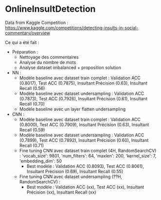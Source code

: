 # OnlineInsultDetection


Data from Kaggle Competition :
https://www.kaggle.com/competitions/detecting-insults-in-social-commentary/overview 

Ce qui a été fait :
* Préparation : 
    * Nettoyage des commentaires
    * Analyse du nombre de mots 
    * Analyse dataset imbalanced + proposition solution
* NN :
    * Modèle baseline avec dataset train complet : Validation ACC (0.8017), Test ACC (0.7875), Insultant Précision (0.63), Insultant Recall (0.56)
    * Modèle baseline avec dataset undersampling : Validation ACC (0.7873), Test ACC (0.7926), Insultant Précision (0.61), Insultant Recall (0.70)
    * Modèle baseline avec un layer flatten undersampling
* CNN :
    * Modèle baseline avec dataset train complet : Validation ACC (0.8000), Test ACC (0.7909), Insultant Précision (0.63), Insultant Recall (0.59)
    * Modèle baseline avec dataset undersampling : Validation ACC (0.7899), Test ACC (0.7892), Insultant Précision (0.60), Insultant Recall (0.71)
    * Fine tuning CNN avec dataset train complet (4H, RandomSearchCV) : 'vocab_size': 9801, 'num_filters': 64, 'maxlen': 200, 'kernel_size': 7, 'embedding_dim': 50
        * Best modèle : Validation ACC (0.8093), Test ACC (0.8061), Insultant Précision (0.69), Insultant Recall (0.55)
    * Fine tuning CNN avec dataset undersampling (??H, RandomSearchCV) : 
        * Best modèle : Validation ACC (xx), Test ACC (xx), Insultant Précision (xx), Insultant Recall (xx)